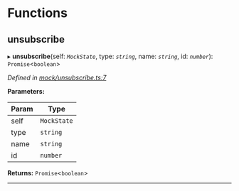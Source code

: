 

# Functions

<a id="unsubscribe"></a>

##  unsubscribe

▸ **unsubscribe**(self: *`MockState`*, type: *`string`*, name: *`string`*, id: *`number`*): `Promise`<`boolean`>

*Defined in [mock/unsubscribe.ts:7](https://github.com/polkadot-js/api/blob/076e552/packages/rpc-provider/src/mock/unsubscribe.ts#L7)*

**Parameters:**

| Param | Type |
| ------ | ------ |
| self | `MockState` |
| type | `string` |
| name | `string` |
| id | `number` |

**Returns:** `Promise`<`boolean`>

___

